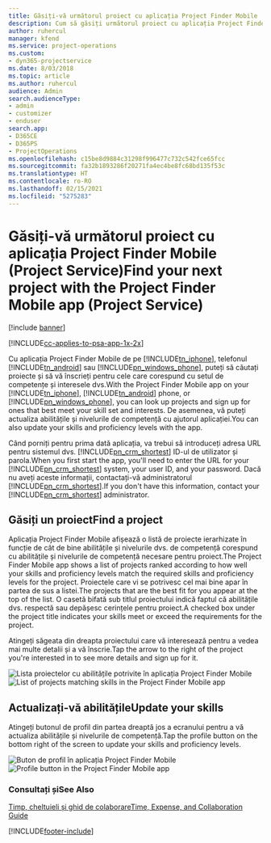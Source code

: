 ```yaml
---
title: Găsiți-vă următorul proiect cu aplicația Project Finder Mobile
description: Cum să găsiți următorul proiect cu aplicația Project Finder Mobile pentru Project Service
author: ruhercul
manager: kfend
ms.service: project-operations
ms.custom:
- dyn365-projectservice
ms.date: 8/03/2018
ms.topic: article
ms.author: ruhercul
audience: Admin
search.audienceType:
- admin
- customizer
- enduser
search.app:
- D365CE
- D365PS
- ProjectOperations
ms.openlocfilehash: c15be8d9884c31298f996477c732c542fce65fcc
ms.sourcegitcommit: fa32b1893286f20271fa4ec4be8fc68bd135f53c
ms.translationtype: HT
ms.contentlocale: ro-RO
ms.lasthandoff: 02/15/2021
ms.locfileid: "5275283"
---
```

# <a name="find-your-next-project-with-the-project-finder-mobile-app-project-service"></a><span data-ttu-id="1b39a-103">Găsiți-vă următorul proiect cu aplicația Project Finder Mobile (Project Service)</span><span class="sxs-lookup"><span data-stu-id="1b39a-103">Find your next project with the Project Finder Mobile app (Project Service)</span></span>

[!include [banner](../includes/psa-now-project-operations.md)]

[!INCLUDE[cc-applies-to-psa-app-1x-2x](../includes/cc-applies-to-psa-app-1x-2x.md)]

<span data-ttu-id="1b39a-104">Cu aplicația Project Finder Mobile de pe [!INCLUDE[tn_iphone](../includes/tn-iphone.md)], telefonul [!INCLUDE[tn_android](../includes/tn-android.md)] sau [!INCLUDE[pn_windows_phone](../includes/pn-windows-phone.md)], puteți să căutați proiecte și să vă înscrieți pentru cele care corespund cu setul de competențe și interesele dvs.</span><span class="sxs-lookup"><span data-stu-id="1b39a-104">With the Project Finder Mobile app on your [!INCLUDE[tn_iphone](../includes/tn-iphone.md)], [!INCLUDE[tn_android](../includes/tn-android.md)] phone, or [!INCLUDE[pn_windows_phone](../includes/pn-windows-phone.md)], you can look up projects and sign up for ones that best meet your skill set and interests.</span></span> <span data-ttu-id="1b39a-105">De asemenea, vă puteți actualiza abilitățile și nivelurile de competență cu ajutorul aplicației.</span><span class="sxs-lookup"><span data-stu-id="1b39a-105">You can also update your skills and proficiency levels with the app.</span></span>  
  
 <span data-ttu-id="1b39a-106">Când porniți pentru prima dată aplicația, va trebui să introduceți adresa URL pentru sistemul dvs. [!INCLUDE[pn_crm_shortest](../includes/pn-crm-shortest.md)] ID-ul de utilizator și parola.</span><span class="sxs-lookup"><span data-stu-id="1b39a-106">When you first start the app, you'll need to enter the URL for your [!INCLUDE[pn_crm_shortest](../includes/pn-crm-shortest.md)] system, your user ID, and your password.</span></span> <span data-ttu-id="1b39a-107">Dacă nu aveți aceste informații, contactați-vă administratorul [!INCLUDE[pn_crm_shortest](../includes/pn-crm-shortest.md)].</span><span class="sxs-lookup"><span data-stu-id="1b39a-107">If you don't have this information,  contact your [!INCLUDE[pn_crm_shortest](../includes/pn-crm-shortest.md)] administrator.</span></span>  
  
## <a name="find-a-project"></a><span data-ttu-id="1b39a-108">Găsiți un proiect</span><span class="sxs-lookup"><span data-stu-id="1b39a-108">Find a project</span></span>  
 <span data-ttu-id="1b39a-109">Aplicația Project Finder Mobile afișează o listă de proiecte ierarhizate în funcție de cât de bine abilitățile și nivelurile dvs. de competență corespund cu abilitățile și nivelurile de competență necesare pentru proiect.</span><span class="sxs-lookup"><span data-stu-id="1b39a-109">The Project Finder Mobile app shows a list of projects ranked according to how well your skills and proficiency levels match the required skills and proficiency levels for the project.</span></span> <span data-ttu-id="1b39a-110">Proiectele care vi se potrivesc cel mai bine apar în partea de sus a listei.</span><span class="sxs-lookup"><span data-stu-id="1b39a-110">The projects that are the best fit for you appear at the top of the list.</span></span> <span data-ttu-id="1b39a-111">O casetă bifată sub titlul proiectului indică faptul că abilitățile dvs. respectă sau depășesc cerințele pentru proiect.</span><span class="sxs-lookup"><span data-stu-id="1b39a-111">A checked box under the project title indicates your skills meet or exceed the requirements for the project.</span></span>  
  
 <span data-ttu-id="1b39a-112">Atingeți săgeata din dreapta proiectului care vă interesează pentru a vedea mai multe detalii și a vă înscrie.</span><span class="sxs-lookup"><span data-stu-id="1b39a-112">Tap the arrow to the right of the project you're interested in to see more details and sign up for it.</span></span>  
  
 <span data-ttu-id="1b39a-113">![Lista proiectelor cu abilitățile potrivite în aplicația Project Finder Mobile](../psa/media/project-service-project-finder-list.png "Lista proiectelor cu abilitățile potrivite în aplicația Project Finder Mobile")</span><span class="sxs-lookup"><span data-stu-id="1b39a-113">![List of projects matching skills in the Project Finder Mobile app](../psa/media/project-service-project-finder-list.png "List of projects matching skills in the Project Finder Mobile app")</span></span>  
  
## <a name="update-your-skills"></a><span data-ttu-id="1b39a-114">Actualizați-vă abilitățile</span><span class="sxs-lookup"><span data-stu-id="1b39a-114">Update your skills</span></span>  
 <span data-ttu-id="1b39a-115">Atingeți butonul de profil din partea dreaptă jos a ecranului pentru a vă actualiza abilitățile și nivelurile de competență.</span><span class="sxs-lookup"><span data-stu-id="1b39a-115">Tap the profile button on the bottom right of the screen to update your skills and proficiency levels.</span></span>  
  
 <span data-ttu-id="1b39a-116">![Buton de profil în aplicația Project Finder Mobile](../psa/media/project-service-project-finder-profile.png "Buton de profil în aplicația Project Finder Mobile")</span><span class="sxs-lookup"><span data-stu-id="1b39a-116">![Profile button in the Project Finder Mobile app](../psa/media/project-service-project-finder-profile.png "Profile button in the Project Finder Mobile app")</span></span>  
  
### <a name="see-also"></a><span data-ttu-id="1b39a-117">Consultați și</span><span class="sxs-lookup"><span data-stu-id="1b39a-117">See Also</span></span>  
 [<span data-ttu-id="1b39a-118">Timp, cheltuieli și ghid de colaborare</span><span class="sxs-lookup"><span data-stu-id="1b39a-118">Time, Expense, and Collaboration Guide</span></span>](../psa/time-expense-collaboration-guide.md)


[!INCLUDE[footer-include](../includes/footer-banner.md)]